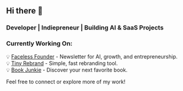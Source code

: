 ## Hi there 👋  
### Developer | Indiepreneur | Building AI & SaaS Projects  

### Currently Working On:  
💡 [Faceless Founder](https://facelessfounder.com?utm_source=github.com&utm_medium=about_me&utm_campaign=vividbro) - Newsletter for AI, growth, and entrepreneurship.  
💡 [Tiny Rebrand](https://www.tinyrebrand.com?utm_source=github.com&utm_medium=about_me&utm_campaign=vividbro) - Simple, fast rebranding tool.  
💡 [Book Junkie](https://www.bookjunkie.co?utm_source=github.com&utm_medium=about_me&utm_campaign=vividbro) - Discover your next favorite book.  

Feel free to connect or explore more of my work!
